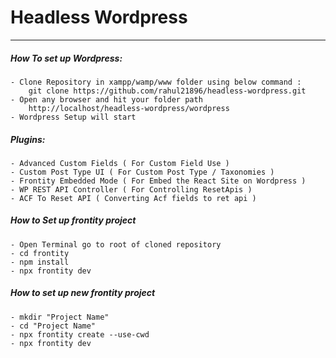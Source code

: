 # Headless Wordpress
-------------------------------
##### How To set up Wordpress:
```
- Clone Repository in xampp/wamp/www folder using below command : 
    git clone https://github.com/rahul21896/headless-wordpress.git
- Open any browser and hit your folder path
    http://localhost/headless-wordpress/wordpress
- Wordpress Setup will start
``` 

##### Plugins:
```
- Advanced Custom Fields ( For Custom Field Use )
- Custom Post Type UI ( For Custom Post Type / Taxonomies )
- Frontity Embedded Mode ( For Embed the React Site on Wordpress )
- WP REST API Controller ( For Controlling ResetApis )
- ACF To Reset API ( Converting Acf fields to ret api )
```

##### How to Set up frontity project
```
- Open Terminal go to root of cloned repository
- cd frontity
- npm install
- npx frontity dev  
```

##### How to set up new frontity project 
```
- mkdir "Project Name"
- cd "Project Name"
- npx frontity create --use-cwd
- npx frontity dev 
```
